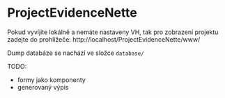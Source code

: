 # ProjectEvidenceNette

Pokud vyvíjíte lokálně a nemáte nastaveny VH, tak pro zobrazení projektu zadejte do prohlížeče: http://localhost/ProjectEvidenceNette/www/

Dump databáze se nachází ve složce ```database/```

TODO:
- formy jako komponenty
- generovaný výpis